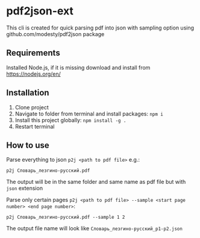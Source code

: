 # pdf2json-ext
This cli is created for quick parsing pdf into json with sampling option using github.com/modesty/pdf2json package

## Requirements
Installed Node.js, if it is missing download and install from https://nodejs.org/en/

## Installation
1. Clone project
2. Navigate to folder from terminal and install packages: `npm i`
3. Install this project globally: `npm install -g .`
4. Restart terminal

## How to use
Parse everything to json `p2j <path to pdf file>` e.g.:
```
p2j Словарь_лезгино-русский.pdf
```
The output will be in the same folder and same name as pdf file but with `json` extension

Parse only certain pages  `p2j <path to pdf file> --sample <start page number> <end page number>`:
```
p2j Словарь_лезгино-русский.pdf --sample 1 2
```
The output file name will look like `Словарь_лезгино-русский_p1-p2.json`
